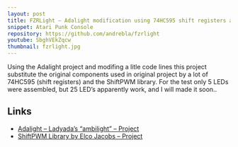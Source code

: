 ```yaml
---
layout: post
title: FZRLight – Adalight modification using 74HC595 shift registers and ShiftPWM library
snippet: Atari Punk Console
repository: https://github.com/andrebla/fzrlight
youtube: SbghVEkZqcw
thumbnail: fzrlight.jpg
---
```


Using the Adalight project and modifing a litle code lines this project substitute 
the original components used in original project by a lot of 74HC595 (shift registers) 
and the ShiftPWM library. For the test only 5 LEDs were assembled, but 25 LED’s 
apparently work, and I will made it soon..


Links
-----
* [Adalight – Ladyada’s “ambilight” – Project](http://www.ladyada.net/make/adalight/)
* [ShiftPWM Library by Elco Jacobs – Project](http://www.elcojacobs.com/shiftpwm/)